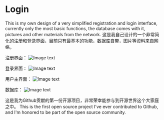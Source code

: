 # Login
This is my own design of a very simplified registration and login interface, currently only the most basic functions, the database comes with it, pictures and other materials from the network.
这是我自己设计的一个非常简化的注册和登录界面，目前只有最基本的功能，数据库自带，图片等资料来自网络。

注册界面：
![Image text](https://shitu-query-gz.gz.bcebos.com/2020-11-10/16/cccb1f5f1201c7f2?authorization=bce-auth-v1%2F7e22d8caf5af46cc9310f1e3021709f3%2F2020-11-10T08%3A04%3A22Z%2F300%2Fhost%2Fc18016d396ac851dc8796f1fa9cf3955ae87aeb7f9f0600518fd9538c9c0c717)


登录界面：
![Image text](https://shitu-query-gz.gz.bcebos.com/2020-11-10/16/db600cafcbd10a0e?authorization=bce-auth-v1%2F7e22d8caf5af46cc9310f1e3021709f3%2F2020-11-10T08%3A03%3A13Z%2F300%2Fhost%2Fb899cc027f3402135c69161c2e975e42e39243992d5a07b9cdb3da4aa98fe9de)

用户主界面：
![Image text](https://shitu-query-gz.gz.bcebos.com/2020-11-10/16/f95dfe21d5a5399c?authorization=bce-auth-v1%2F7e22d8caf5af46cc9310f1e3021709f3%2F2020-11-10T08%3A04%3A38Z%2F300%2Fhost%2Facf407044c18fa3d0fdc522a75e23482f375e7378592c9f295db13dcf0ad6218)

数据库：
![Image text](https://shitu-query-gz.gz.bcebos.com/2020-11-10/16/ddde5c47f64567c6?authorization=bce-auth-v1%2F7e22d8caf5af46cc9310f1e3021709f3%2F2020-11-10T08%3A05%3A20Z%2F300%2Fhost%2Ff7923e64f272a4106f08221661be2a83e31790075e21645852d671301fbef8b7)

这是我为Github贡献的第一份开源项目，非常荣幸能参与到开源世界这个大家庭之中。
This is the first open source project I've ever contributed to Github, and I'm honored to be part of the open source community.
